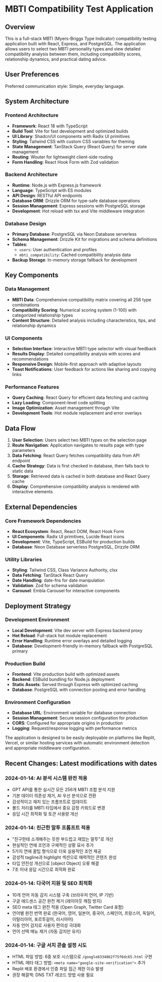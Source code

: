 # MBTI Compatibility Test Application

## Overview

This is a full-stack MBTI (Myers-Briggs Type Indicator) compatibility testing application built with React, Express, and PostgreSQL. The application allows users to select two MBTI personality types and view detailed compatibility analysis between them, including compatibility scores, relationship dynamics, and practical dating advice.

## User Preferences

Preferred communication style: Simple, everyday language.

## System Architecture

### Frontend Architecture
- **Framework**: React 18 with TypeScript
- **Build Tool**: Vite for fast development and optimized builds
- **UI Library**: Shadcn/UI components with Radix UI primitives
- **Styling**: Tailwind CSS with custom CSS variables for theming
- **State Management**: TanStack Query (React Query) for server state management
- **Routing**: Wouter for lightweight client-side routing
- **Form Handling**: React Hook Form with Zod validation

### Backend Architecture
- **Runtime**: Node.js with Express.js framework
- **Language**: TypeScript with ES modules
- **API Design**: RESTful API endpoints
- **Database ORM**: Drizzle ORM for type-safe database operations
- **Session Management**: Express sessions with PostgreSQL storage
- **Development**: Hot reload with tsx and Vite middleware integration

### Database Design
- **Primary Database**: PostgreSQL via Neon Database serverless
- **Schema Management**: Drizzle Kit for migrations and schema definitions
- **Tables**:
  - `users`: User authentication and profiles
  - `mbti_compatibility`: Cached compatibility analysis data
- **Backup Storage**: In-memory storage fallback for development

## Key Components

### Data Management
- **MBTI Data**: Comprehensive compatibility matrix covering all 256 type combinations
- **Compatibility Scoring**: Numerical scoring system (1-100) with categorized relationship types
- **Content Structure**: Detailed analysis including characteristics, tips, and relationship dynamics

### UI Components
- **Selection Interface**: Interactive MBTI type selector with visual feedback
- **Results Display**: Detailed compatibility analysis with scores and recommendations
- **Responsive Design**: Mobile-first approach with adaptive layouts
- **Toast Notifications**: User feedback for actions like sharing and copying links

### Performance Features
- **Query Caching**: React Query for efficient data fetching and caching
- **Lazy Loading**: Component-level code splitting
- **Image Optimization**: Asset management through Vite
- **Development Tools**: Hot module replacement and error overlays

## Data Flow

1. **User Selection**: Users select two MBTI types on the selection page
2. **Route Navigation**: Application navigates to results page with type parameters
3. **Data Fetching**: React Query fetches compatibility data from API endpoint
4. **Cache Strategy**: Data is first checked in database, then falls back to static data
5. **Storage**: Retrieved data is cached in both database and React Query cache
6. **Display**: Comprehensive compatibility analysis is rendered with interactive elements

## External Dependencies

### Core Framework Dependencies
- **React Ecosystem**: React, React DOM, React Hook Form
- **UI Components**: Radix UI primitives, Lucide React icons
- **Development**: Vite, TypeScript, ESBuild for production builds
- **Database**: Neon Database serverless PostgreSQL, Drizzle ORM

### Utility Libraries
- **Styling**: Tailwind CSS, Class Variance Authority, clsx
- **Data Fetching**: TanStack React Query
- **Date Handling**: date-fns for date manipulation
- **Validation**: Zod for schema validation
- **Carousel**: Embla Carousel for interactive components

## Deployment Strategy

### Development Environment
- **Local Development**: Vite dev server with Express backend proxy
- **Hot Reload**: Full-stack hot module replacement
- **Error Handling**: Runtime error overlays and detailed logging
- **Database**: Development-friendly in-memory fallback with PostgreSQL primary

### Production Build
- **Frontend**: Vite production build with optimized assets
- **Backend**: ESBuild bundling for Node.js deployment
- **Static Assets**: Served through Express with optimized caching
- **Database**: PostgreSQL with connection pooling and error handling

### Environment Configuration
- **Database URL**: Environment variable for database connection
- **Session Management**: Secure session configuration for production
- **CORS**: Configured for appropriate origins in production
- **Logging**: Request/response logging with performance metrics

The application is designed to be easily deployable on platforms like Replit, Vercel, or similar hosting services with automatic environment detection and appropriate middleware configuration.

## Recent Changes: Latest modifications with dates

### 2024-01-14: AI 분석 시스템 완전 적용
- GPT API를 통한 실시간 모든 256개 MBTI 조합 분석 지원
- 기본 데이터 의존성 제거, AI 우선 분석으로 전환  
- 감성적이고 재치 있는 프롬프트로 업데이트
- 볼드 처리를 MBTI 타입에서 중요 감정 키워드로 변경
- 응답 시간 최적화 및 토큰 사용량 개선

### 2024-01-14: 친근한 말투 프롬프트 적용
- "친구한테 소개해주는 듯한 부드럽고 재밌는 말투"로 개선
- 현실적인 연애 조언과 구체적인 상황 묘사 추가
- 5가지 연애 꿀팁 형식으로 더욱 실용적인 조언 제공
- 감성적 tagline과 highlight 섹션으로 매력적인 콘텐츠 완성
- 타입 안전성 개선으로 [object Object] 오류 해결
- 7초 이내 응답 시간으로 최적화 완료

### 2024-01-14: 다국어 지원 및 SEO 최적화 
- 10개 언어 자동 감지 시스템 구축 (브라우저 언어, IP 기반)
- 구글 애드센스 공간 완전 제거 (레이아웃 깨짐 방지)
- SEO meta 태그 완전 적용 (Open Graph, Twitter Card 포함)
- 언어별 완전 번역 완료 (한국어, 영어, 일본어, 중국어, 스페인어, 프랑스어, 독일어, 이탈리아어, 포르투갈어, 러시아어)
- 자동 언어 감지로 사용자 편의성 극대화
- 언어 선택 메뉴 제거 (자동 감지만 유지)

### 2024-01-14: 구글 서치 콘솔 설정 시도
- HTML 파일 방법: 6중 보호 시스템으로 `/google8334862f75f6dc65.html` 구현
- HTML 메타 태그 방법: `<meta name="google-site-verification">` 추가
- Replit 배포 환경에서 인증 파일 접근 제한 이슈 발생
- 권장 해결책: DNS TXT 레코드 방법 사용 필요